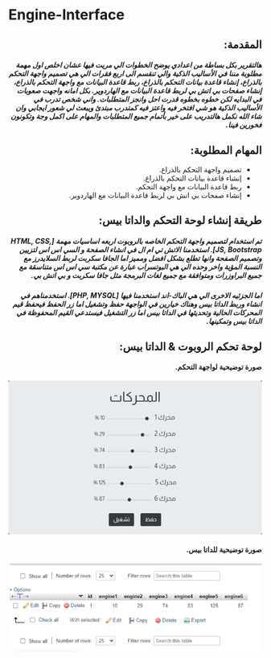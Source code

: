 # Engine-Interface



<div dir="rtl">

## المقدمة:

##### هالتقرير بكل بساطة من اعدادي يوضح الخطوات الي مريت فيها عشان اخلص اول مهمة مطلوبة مننا في الأساليب الذكية والي تنقسم الى اربع فقرات الي هي تصميم واجهة التحكم بالذراع، إنشاء قاعدة بيانات التحكم بالذراع، ربط قاعدة البيانات مع واجهة التحكم بالذراع، إنشاء صفحات بي اتش بي لربط قاعدة البيانات مع الهاردوير. بكل امانه واجهت صعوبات في البدايه لكن خطوه بخطوه قدرت احل وانجز المتطلبات. واني شخص تدرب في الأساليب الذكية هو شي افتخر فيه واعتز فيه كمتدرب مبتدئ ويبعث لي شعور ايجابي وان شاء الله نكمل هالتدريب على خير بأتمام جميع المتطلبات والمهام على اكمل وجة وتكونون فخورين فينا.



## المهام المطلوبة:


<ul>
  <li>تصميم واجهة التحكم بالذراع.</li>
  <li>إنشاء قاعدة بيانات التحكم بالذراع.</li>
  <li>ربط قاعدة البيانات مع واجهة التحكم.</li>
  <li>إنشاء صفحات بي اتش بي لربط قاعدة البيانات مع الهاردوير.</li>

</ul>

## طريقة إنشاء لوحة التحكم والداتا بيس:

##### تم استخدام لتصميم واجهة التحكم الخاصه بالروبوت اربعه اساسيات مهمة [HTML, CSS, JS, Bootstrap]. استخدمنا الاتش تي ام ال في انشاء الصفحة و السي اس اس لتزيين وتصميم  الصفحة وانها تطلع بشكل افضل ومميز اما الجافا سكربت لربط السلايدرز مع النسبة المؤية واخر وحده  الي هي البوتسراب عبارة عن مكتبة سي اس اس متناسقة مع جميع البراوزرات ومتوافقة مع جميع لغات البرمجة مثل جافا سكربت و بي اتش بي. 
 
##### اما الجزئيه الاخرى الي هي الباك-اند استخدمنا فيها [PHP, MYSQL]. استخدمناهم في انشاء وربط الداتا بيس وهناك خيارين في الواجهة حفظ وتشغيل اما زر الحفظ فيحفظ قيم المحركات الحالية وتحديثها في الداتا بيس اما زر التشغيل فيستدعي القيم المحفوظة في الداتا بيس وتمكينها.


## لوحة تحكم الروبوت & الداتا بيس:

#### صورة توضيحية لواجهة التحكم.

![](EngineInfoEX.png)



#### صورة توضيحية للداتا بيس.
![](DatabaseEX.png)

  
  
  






  










</div>
